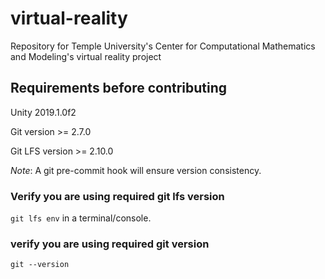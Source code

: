 # virtual-reality
Repository for Temple University's Center for Computational Mathematics and Modeling's virtual reality project

## Requirements before contributing
Unity 2019.1.0f2

Git version >= 2.7.0

Git LFS version >= 2.10.0

*Note*: A git pre-commit hook will ensure version consistency.

### Verify you are using required git lfs version
`git lfs env` in a terminal/console.

### verify you are using required git version
`git --version`
